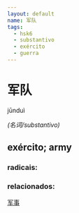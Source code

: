 ```yaml
--- 
layout: default
name: 军队 
tags: 
  - hsk6
  - substantivo
  - exército
  - guerra
--- 
```

# 军队 
jūnduì  
 
*(名词/substantivo)*  
## exército; army 
### radicais: 
### relacionados: 
[军事](/zhengshidu/hsk6/军事)  
